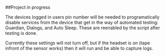 ##Project in progress

The devices logged in users pin number will be needed to programatically disable services from the device that get in the way of automated testing: Guardian, Dialogs, and Auto Sleep. These are reenabled by the script after testing is done.

Currently these settings will not turn off, but if the headset is on (tape infront of the sensor works) then it will run and be able to capture logs.
